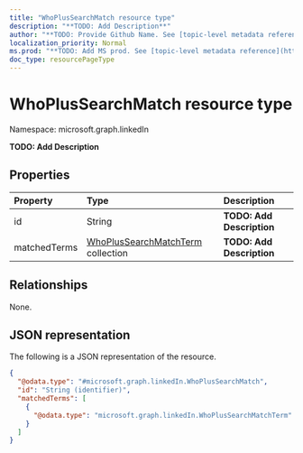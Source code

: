 ```yaml
---
title: "WhoPlusSearchMatch resource type"
description: "**TODO: Add Description**"
author: "**TODO: Provide Github Name. See [topic-level metadata reference](https://msgo.azurewebsites.net/add/document/guidelines/metadata.html#topic-level-metadata)**"
localization_priority: Normal
ms.prod: "**TODO: Add MS prod. See [topic-level metadata reference](https://msgo.azurewebsites.net/add/document/guidelines/metadata.html#topic-level-metadata)**"
doc_type: resourcePageType
---
```


# WhoPlusSearchMatch resource type

Namespace: microsoft.graph.linkedIn

**TODO: Add Description**

## Properties
|Property|Type|Description|
|:---|:---|:---|
|id|String|**TODO: Add Description**|
|matchedTerms|[WhoPlusSearchMatchTerm](../resources/linkedin-whoplussearchmatchterm.md) collection|**TODO: Add Description**|

## Relationships
None.

## JSON representation
The following is a JSON representation of the resource.
<!-- {
  "blockType": "resource",
  "@odata.type": "microsoft.graph.linkedIn.WhoPlusSearchMatch"
}
-->
``` json
{
  "@odata.type": "#microsoft.graph.linkedIn.WhoPlusSearchMatch",
  "id": "String (identifier)",
  "matchedTerms": [
    {
      "@odata.type": "microsoft.graph.linkedIn.WhoPlusSearchMatchTerm"
    }
  ]
}
```

